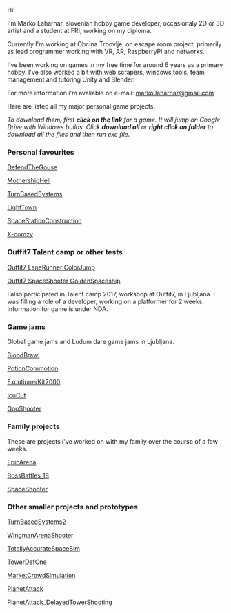 Hi!

I'm Marko Laharnar, slovenian hobby game developer, occasionaly 2D or 3D artist and a student at FRI, working on my diploma.

Currently I'm working at Obcina Trbovlje, on escape room project, primarily as lead programmer working with VR, AR, RaspberryPI and networks.

I've been working on games in my free time for around 6 years as a primary hobby. I've also worked a bit with web scrapers, windows tools, team management and tutoring Unity and Blender.

For more information i'm avaliable on e-mail: 
marko.laharnar@gmail.com

Here are listed all my major personal game projects.

_To download them, first **click on the link** for a game. It will jump on Google Drive with Windows builds. Click **download all** or **right click on folder** to download all the files and then run exe file._

### Personal favourites
[DefendTheGouse](https://drive.google.com/open?id=1O8rbvGg8mPnQwxNmgN58a_6dTIjM-XPx)

[MothershipHell](https://drive.google.com/open?id=1oJgX8Km0Y5yD4Cm9u-8aaYyNDLu-zl_F)

[TurnBasedSystems](https://drive.google.com/open?id=1oP6iQd1VEk8PedNvM4kx69upAAGyKSMg)

[LightTown](https://drive.google.com/open?id=1ejYzFAg2CPrXs5MQSAuMKnYF-ZKed51i)

[SpaceStationConstruction](https://drive.google.com/open?id=1WLdkwkoYIafJA-2NIfnour7WC7w5O7_J)

[X-comzy](https://drive.google.com/open?id=1pHGkzGrvDB6GMEKQUcnfkEtaIfPDpIi1)

### Outfit7 Talent camp or other tests
[Outfit7 LaneRunner ColorJump](https://drive.google.com/open?id=1N1VFltQ4hfzCijrBntWIv9Fq0_JnCQju)

[Outfit7 SpaceShooter GoldenSpaceship](https://drive.google.com/open?id=1a9tddMZJOijascAsA7eFrjbP_FQquFuK)

I also participated in Talent camp 2017, workshop at Outfit7, in Ljubljana. I was filling a role of a developer, working on a platformer for 2 weeks. Information for game is under NDA.

### Game jams
Global game jams and Ludum dare game jams in Ljubljana.

[BloodBrawl](https://drive.google.com/open?id=1B3z49I48gm2Hrm0j77EfUZ-XHFm07nGO)

[PotionCommotion](https://drive.google.com/open?id=1Z8xmJx5z3Ul8XeleiH7pRQ9Ti2ghKOxw)

[ExcutionerKit2000](https://drive.google.com/open?id=1Ij_8tz_4wdWu4-VlnbUuo8RerCnzXqbY)

[IcuCut](https://drive.google.com/open?id=1OlpjFQuX_CQ-gNA8nRnsSfLVSpuDwlEX)

[GooShooter](https://drive.google.com/open?id=19rpqzXiAwFXhZFwGyy3lKGH6lh8AMqlY)

### Family projects
These are projects i've worked on with my family over the course of a few weeks.

[EpicArena](https://drive.google.com/open?id=18e-v6mXPCbmNbPsl7dn1KCvEl3C0Yxko)

[BossBattles_18](https://drive.google.com/open?id=1u-SQaZXVwy-Mqj39OyVIh6m6dxUsyeKs)

[SpaceShooter](https://drive.google.com/open?id=1j8uqswVRO0segA8Myvb0FstddVOsNsWP)

### Other smaller projects and prototypes
[TurnBasedSystems2](https://drive.google.com/open?id=1S90qJXA0G3QSlf8_v6QHEvBpgUtN6WvB)

[WingmanArenaShooter](https://drive.google.com/open?id=1HykHMzN3UvM9z3WHGzpYwb_iIITu1U7G)

[TotallyAccurateSpaceSim](https://drive.google.com/open?id=1uLeR3CJn5wr4NFN8byUl4IlhH2X4p8Z3)

[TowerDefOne](https://drive.google.com/open?id=1da4AS7keu-ElUam4OguwtAQ67bJJUl4w)

[MarketCrowdSimulation](https://drive.google.com/open?id=1YaZoskX64SPCPDNv5JojwMI1w9k_oirj)

[PlanetAttack](https://drive.google.com/open?id=1NZ6KUxwLnPqMXSBPvK8SJ6k555HvQG1Z)

[PlanetAttack_DelayedTowerShooting](https://drive.google.com/open?id=1fGKBJCn36Ehk8ZjqH_yUFU4FyHbAEcWu)


  
